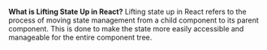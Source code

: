 **What is Lifting State Up in React?**
Lifting state up in React refers to the process of moving state management from a child component to its parent component. This is done to make the state more easily accessible and manageable for the entire component tree.